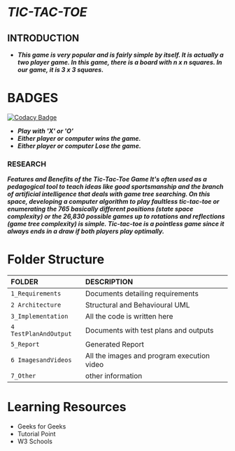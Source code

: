 
# ***TIC-TAC-TOE***
## INTRODUCTION
* ***This game is very popular and is fairly simple by itself. It is actually a two player game. In this game, there is a board with n x n squares. In our game, it is 3 x 3 squares.*** 
# BADGES
[![Codacy Badge](https://app.codacy.com/project/badge/Grade/5ddf8efdd4f6407ead5bb799a8c2ab90)](https://www.codacy.com/gh/katana7436/M1_TicTacToe_GAME/dashboard?utm_source=github.com&amp;utm_medium=referral&amp;utm_content=katana7436/M1_TicTacToe_GAME&amp;utm_campaign=Badge_Grade)

* ***Play with 'X' or 'O'***
* ***Either player or computer wins the game.***
* ***Either player or computer Lose the game.***
### RESEARCH
***Features and Benefits of the Tic-Tac-Toe Game It's often used as a pedagogical tool to teach ideas like good sportsmanship and the branch of artificial intelligence that deals with game tree searching. On this space, developing a computer algorithm to play faultless tic-tac-toe or enumerating the 765 basically different positions (state space complexity) or the 26,830 possible games up to rotations and reflections (game tree complexity) is simple. Tic-tac-toe is a pointless game since it always ends in a draw if both players play optimally.***
# Folder Structure
|FOLDER|DESCRIPTION|
|:-----|:----------|
|`1_Requirements`|Documents detailing requirements|
|`2 Architecture`|Structural and Behavioural UML|
|`3_Implementation`|All the code is written here|
|`4 TestPlanAndOutput`|Documents with test plans and outputs|
|`5_Report`|Generated Report|
|`6 ImagesandVideos`|All the images and program execution video|
|`7_Other`|other information|
# Learning Resources
* Geeks for Geeks
* Tutorial Point
* W3 Schools
